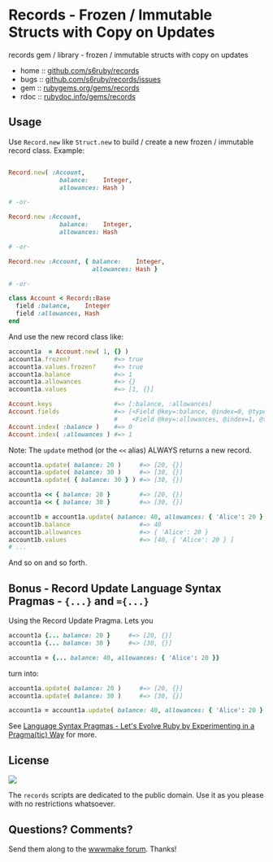 
# Records - Frozen / Immutable Structs with Copy on Updates

records gem / library - frozen / immutable structs with copy on updates


* home  :: [github.com/s6ruby/records](https://github.com/s6ruby/records)
* bugs  :: [github.com/s6ruby/records/issues](https://github.com/s6ruby/records/issues)
* gem   :: [rubygems.org/gems/records](https://rubygems.org/gems/records)
* rdoc  :: [rubydoc.info/gems/records](http://rubydoc.info/gems/records)


## Usage

Use `Record.new` like `Struct.new` to build / create a new frozen / immutable
record class. Example:

``` ruby

Record.new( :Account,
              balance:    Integer,
              allowances: Hash )

# -or-

Record.new :Account,
              balance:    Integer,
              allowances: Hash

# -or-

Record.new :Account, { balance:    Integer,
                       allowances: Hash }

# -or-

class Account < Record::Base
  field :balance,    Integer
  field :allowances, Hash
end
```


And use the new record class like:

``` ruby
account1a  = Account.new( 1, {} )
account1a.frozen?            #=> true
account1a.values.frozen?     #=> true
account1a.balance            #=> 1
account1a.allowances         #=> {}
account1a.values             #=> [1, {}]

Account.keys                 #=> [:balance, :allowances]
Account.fields               #=> [<Field @key=:balance, @index=0, @type=Integer>,
                             #    <Field @key=:allowances, @index=1, @type=Hash>]
Account.index( :balance )    #=> 0
Account.index( :allowances ) #=> 1
```

Note: The `update` method (or the `<<` alias)
ALWAYS returns a new record.

``` ruby
account1a.update( balance: 20 )     #=> [20, {}]
account1a.update( balance: 30 )     #=> [30, {}]
account1a.update( { balance: 30 } ) #=> [30, {}]

account1a << { balance: 20 }        #=> [20, {}]
account1a << { balance: 30 }        #=> [30, {}]

account1b = account1a.update( balance: 40, allowances: { 'Alice': 20 } )
account1b.balance                   #=> 40
account1b.allowances                #=> { 'Alice': 20 }
account1b.values                    #=> [40, { 'Alice': 20 } ]
# ...
```

And so on and so forth.


## Bonus - Record Update Language Syntax Pragmas - `{...}` and `={...}`

Using the Record Update Pragma. Lets you

``` ruby
account1a {... balance: 20 }     #=> [20, {}]
account1a {... balance: 30 }     #=> [30, {}]

account1a = {... balance: 40, allowances: { 'Alice': 20 }}
```

turn into:

``` ruby
account1a.update( balance: 20 )     #=> [20, {}]
account1a.update( balance: 30 )     #=> [30, {}]

account1a = account1a.update( balance: 40, allowances: { 'Alice': 20 } )
```

See [Language Syntax Pragmas - Let's Evolve Ruby by Experimenting in a Pragma(tic) Way](https://github.com/s6ruby/pragmas) for more.


## License

![](https://publicdomainworks.github.io/buttons/zero88x31.png)

The `records` scripts are dedicated to the public domain.
Use it as you please with no restrictions whatsoever.


## Questions? Comments?

Send them along to the [wwwmake forum](http://groups.google.com/group/wwwmake).
Thanks!
